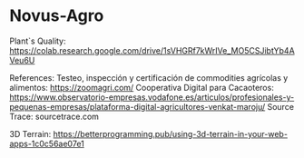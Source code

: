 # Novus-Agro

Plant`s Quality:
https://colab.research.google.com/drive/1sVHGRf7kWrIVe_MO5CSJibtYb4AVeu6U

References:
Testeo, inspección y certificación de commodities agrícolas y alimentos: https://zoomagri.com/
Cooperativa Digital para Cacaoteros:
https://www.observatorio-empresas.vodafone.es/articulos/profesionales-y-pequenas-empresas/plataforma-digital-agricultores-venkat-maroju/
Source Trace: sourcetrace.com

3D Terrain: https://betterprogramming.pub/using-3d-terrain-in-your-web-apps-1c0c56ae07e1
